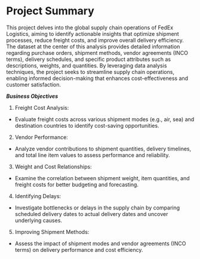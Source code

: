 # **Project Summary**
This project delves into the global supply chain operations of FedEx Logistics, aiming to identify actionable insights that optimize shipment processes, reduce freight costs, and improve overall delivery efficiency. The dataset at the center of this analysis provides detailed information regarding purchase orders, shipment methods, vendor agreements (INCO terms), delivery schedules, and specific product attributes such as descriptions, weights, and quantities. By leveraging data analysis techniques, the project seeks to streamline supply chain operations, enabling informed decision-making that enhances cost-effectiveness and customer satisfaction.

***Business Objectives***


1.   Freight Cost Analysis:
  *   Evaluate freight costs across various shipment modes (e.g., air, sea) and destination countries to identify cost-saving opportunities.

2. Vendor Performance:
 * Analyze vendor contributions to shipment quantities, delivery timelines, and total line item values to assess performance and reliability.

3. Weight and Cost Relationships:

 * Examine the correlation between shipment weight, item quantities, and freight costs for better budgeting and forecasting.

4. Identifying Delays:

 * Investigate bottlenecks or delays in the supply chain by comparing scheduled delivery dates to actual delivery dates and uncover underlying causes.

5. Improving Shipment Methods:
 * Assess the impact of shipment modes and vendor agreements (INCO terms) on delivery performance and cost efficiency.
